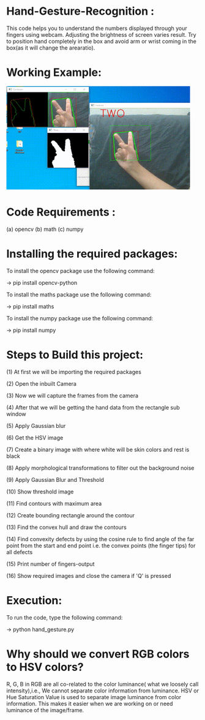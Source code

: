 # Hand-Gesture-Recognition :

This code helps you to understand the numbers displayed through your fingers using webcam. Adjusting the brightness of screen varies result. 
Try to position hand completely in the box and avoid arm or wrist coming in the box(as it will change the arearatio).

# Working Example:
![](working_video.gif)

# Code Requirements :
(a) opencv
(b) math
(c) numpy

# Installing the required packages:
To install the opencv package use the following command:

-> pip install opencv-python

To install the maths package use the following command:

-> pip install maths

To install the numpy package use the following command:

-> pip install numpy

# Steps to Build this project:
(1) At first we will be importing the required packages

(2) Open the inbuilt Camera

(3) Now we will capture the frames from the camera

(4) After that we will be getting the hand data from the rectangle sub window

(5) Apply Gaussian blur

(6) Get the HSV image

(7) Create a binary image with where white will be skin colors and rest is black

(8) Apply morphological transformations to filter out the background noise

(9) Apply Gaussian Blur and Threshold

(10) Show threshold image

(11) Find contours with maximum area

(12) Create bounding rectangle around the contour

(13) Find the convex hull and draw the contours

(14) Find convexity defects by using the cosine rule to find angle of the far point from the start and end point i.e. the convex points (the finger tips) for all defects

(15) Print number of fingers-output

(16) Show required images and close the camera if 'Q' is pressed


# Execution:
To run the code, type the following command:

-> python hand_gesture.py

# Why should we convert RGB colors to HSV colors?

R, G, B in RGB are all co-related to the color luminance( what we loosely call intensity),i.e., We cannot separate color information from luminance. HSV or Hue Saturation Value is used to separate image luminance from color information. This makes it easier when we are working on or need luminance of the image/frame.
